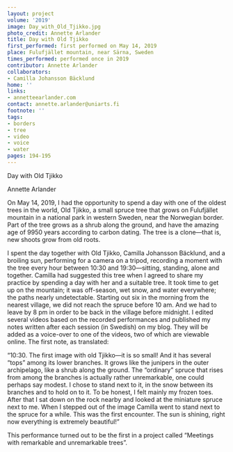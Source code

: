 ```yaml
---
layout: project
volume: '2019'
image: Day_with_Old_Tjikko.jpg
photo_credit: Annette Arlander
title: Day with Old Tjikko
first_performed: first performed on May 14, 2019
place: Fulufjället mountain, near Särna, Sweden
times_performed: performed once in 2019
contributor: Annette Arlander
collaborators:
- Camilla Johansson Bäcklund
home: ''
links:
- annetteearlander.com
contact: annette.arlander@uniarts.fi
footnote: ''
tags:
- borders
- tree
- video
- voice
- water
pages: 194-195
---
```



Day with Old Tjikko

Annette Arlander

On May 14, 2019, I had the opportunity to spend a day with one of the oldest trees in the world, Old Tjikko, a small spruce tree that grows on Fulufjället mountain in a national park in western Sweden, near the Norwegian border. Part of the tree grows as a shrub along the ground, and have the amazing age of 9950 years according to carbon dating. The tree is a clone­­­—that is, new shoots grow from old roots.

I spent the day together with Old Tjikko, Camilla Johansson Bäcklund, and a broiling sun, performing for a camera on a tripod, recording a moment with the tree every hour between 10:30 and 19:30—sitting, standing, alone and together. Camilla had suggested this tree when I agreed to share my practice by spending a day with her and a suitable tree. It took time to get up on the mountain; it was off-season, wet snow, and water everywhere; the paths nearly undetectable. Starting out six in the morning from the nearest village, we did not reach the spruce before 10 am. And we had to leave by 8 pm in order to be back in the village before midnight. I edited several videos based on the recorded performances and published my notes written after each session (in Swedish) on my blog. They will be added as a voice-over to one of the videos, two of which are viewable online. The first note, as translated:

“10:30. The first image with old Tjikko­—it is so small! And it has several “tops” among its lower branches. It grows like the junipers in the outer archipelago, like a shrub along the ground. The “ordinary” spruce that rises from among the branches is actually rather unremarkable, one could perhaps say modest. I chose to stand next to it, in the snow between its branches and to hold on to it. To be honest, I felt mainly my frozen toes. After that I sat down on the rock nearby and looked at the miniature spruce next to me. When I stepped out of the image Camilla went to stand next to the spruce for a while. This was the first encounter. The sun is shining, right now everything is extremely beautiful!”

This performance turned out to be the first in a project called “Meetings with remarkable and unremarkable trees”.
